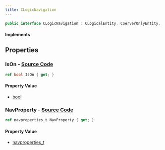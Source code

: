 ```yaml
---
title: CLogicNavigation
---
```


```csharp
public interface CLogicNavigation : CLogicalEntity, CServerOnlyEntity, CBaseEntity, CEntityInstance, ISchemaClass<CEntityInstance>, ISchemaClass<CBaseEntity>, ISchemaClass<CServerOnlyEntity>, ISchemaClass<CLogicalEntity>, ISchemaClass<CLogicNavigation>, ISchemaField, ISchemaClass, INativeHandle
```

#### Implements

## Properties

### **IsOn** - [Source Code](https://github.com/swiftly-solution/swiftlys2/blob/main/managed/src/SwiftlyS2.Generated/Schemas/Interfaces/CLogicNavigation.cs#L16)

```csharp
ref bool IsOn { get; }
```

#### Property Value

- [bool](https://learn.microsoft.com/dotnet/api/system.boolean)

### **NavProperty** - [Source Code](https://github.com/swiftly-solution/swiftlys2/blob/main/managed/src/SwiftlyS2.Generated/Schemas/Interfaces/CLogicNavigation.cs#L18)

```csharp
ref navproperties_t NavProperty { get; }
```

#### Property Value

- [navproperties_t](/docs/api/shared/schemadefinitions/navproperties_t)

